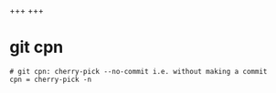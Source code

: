 +++
+++

# git cpn

```gitconfig
# git cpn: cherry-pick --no-commit i.e. without making a commit
cpn = cherry-pick -n
```
